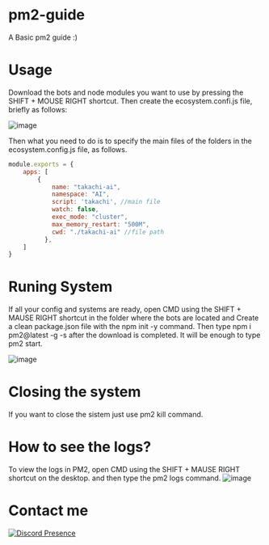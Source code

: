 # pm2-guide
A Basic pm2 guide :)


# Usage
Download the bots and node modules you want to use by pressing the SHIFT + MOUSE RIGHT shortcut.
Then create the ecosystem.confi.js file, briefly as follows:

![image](https://github.com/takachim/pm2-guide/assets/109786377/2c7dd98d-28e4-456d-813e-f98f36bb79be)


Then what you need to do is to specify the main files of the folders in the ecosystem.config.js file, as follows.
```js
module.exports = {
    apps: [
        {
            name: "takachi-ai",
            namespace: "AI",
            script: 'takachi', //main file
            watch: false,
            exec_mode: "cluster",
            max_memory_restart: "500M",
            cwd: "./takachi-ai" //file path
          },
    ]
}
```

# Runing System
If all your config and systems are ready, open CMD using the SHIFT + MAUSE RIGHT shortcut in the folder where the bots are located and
Create a clean package.json file with the npm init -y command.
Then type npm i pm2@latest -g -s after the download is completed.
It will be enough to type pm2 start.

![image](https://github.com/takachim/pm2-guide/assets/109786377/6976ebea-245e-4071-996c-9f6b8926e9d6)

# Closing the system
If you want to close the sistem just use pm2 kill command.

# How to see the logs?
To view the logs in PM2, open CMD using the SHIFT + MAUSE RIGHT shortcut on the desktop.
and then type the pm2 logs command.
![image](https://github.com/takachim/pm2-guide/assets/109786377/90a2fefb-f71f-4bb1-ba73-f30b7f90b408)


# Contact me

[![Discord Presence](https://lanyard.cnrad.dev/api/149284207833645056)](https://discord.com/users/149284207833645056)
